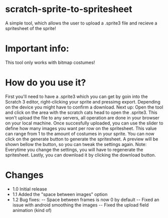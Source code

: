 # scratch-sprite-to-spritesheet
A simple tool, which allows the user to upload a .sprite3 file and recieve a spritesheet of the sprite!

# Important info:
This tool only works with bitmap costumes!

# How do you use it?
First you'll need to have a .sprite3 which you can get by goin into the Scratch 3 editor, right-clicking your sprite and pressimg export. Depending on the device you might have to confirm a download.
Next up: Open the tool and click on the area with the scratch cats head to open the .sprite3. This won't upload the file to any servers, all operation are done in your browser on your local machine.
Once succesfully uploaded, you can use the slider to define how many images you want per row on the spritesheet. This value can range from 1 to the amount of costumes in your sprite.
You can now click on the generate button to generate the spritesheet. A preview will be shown bellow the button, so you can tweak the settings again. Note: Everytime you change the settings, you will have to regenerate the spritesheet.
Lastly, you can download it by clicking the download button.

# Changes
- 1.0 Initial release
- 1.1 Added the "space between images" option
- 1.2 Bug fixes: 
-- Space between frames is now 0 by default
-- Fixed an issue with android smoothing the images
-- Fixed the upload field animation (kind of)
